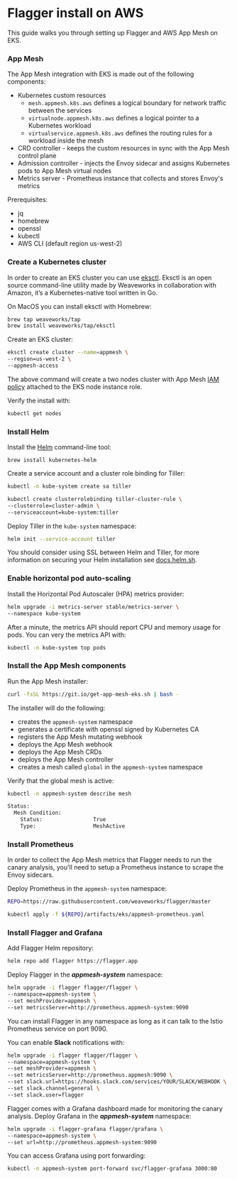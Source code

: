 # Flagger install on AWS

This guide walks you through setting up Flagger and AWS App Mesh on EKS.

### App Mesh

The App Mesh integration with EKS is made out of the following components:

* Kubernetes custom resources
    * `mesh.appmesh.k8s.aws` defines a logical boundary for network traffic between the services 
    * `virtualnode.appmesh.k8s.aws` defines a logical pointer to a Kubernetes workload
    * `virtualservice.appmesh.k8s.aws` defines the routing rules for a workload inside the mesh
* CRD controller - keeps the custom resources in sync with the App Mesh control plane
* Admission controller - injects the Envoy sidecar and assigns Kubernetes pods to App Mesh virtual nodes
* Metrics server - Prometheus instance that collects and stores Envoy's metrics

Prerequisites:

* jq
* homebrew
* openssl
* kubectl
* AWS CLI (default region us-west-2)

### Create a Kubernetes cluster

In order to create an EKS cluster you can use [eksctl](https://eksctl.io).
Eksctl is an open source command-line utility made by Weaveworks in collaboration with Amazon, 
it’s a Kubernetes-native tool written in Go.

On MacOS you can install eksctl with Homebrew:

```bash
brew tap weaveworks/tap
brew install weaveworks/tap/eksctl
```

Create an EKS cluster:

```bash
eksctl create cluster --name=appmesh \
--region=us-west-2 \
--appmesh-access
```

The above command will create a two nodes cluster with App Mesh
[IAM policy](https://docs.aws.amazon.com/app-mesh/latest/userguide/MESH_IAM_user_policies.html)
attached to the EKS node instance role.

Verify the install with:

```bash
kubectl get nodes
```

### Install Helm

Install the [Helm](https://docs.helm.sh/using_helm/#installing-helm) command-line tool:

```text
brew install kubernetes-helm
```

Create a service account and a cluster role binding for Tiller:

```bash
kubectl -n kube-system create sa tiller

kubectl create clusterrolebinding tiller-cluster-rule \
--clusterrole=cluster-admin \
--serviceaccount=kube-system:tiller 
```

Deploy Tiller in the `kube-system` namespace:

```bash
helm init --service-account tiller
```

You should consider using SSL between Helm and Tiller, for more information on securing your Helm 
installation see [docs.helm.sh](https://docs.helm.sh/using_helm/#securing-your-helm-installation).

### Enable horizontal pod auto-scaling

Install the Horizontal Pod Autoscaler (HPA) metrics provider:

```bash
helm upgrade -i metrics-server stable/metrics-server \
--namespace kube-system
```

After a minute, the metrics API should report CPU and memory usage for pods.
You can very the metrics API with:

```bash
kubectl -n kube-system top pods
```

### Install the App Mesh components

Run the App Mesh installer:

```bash
curl -fsSL https://git.io/get-app-mesh-eks.sh | bash -
```

The installer will do the following:

* creates the `appmesh-system` namespace
* generates a certificate with openssl signed by Kubernetes CA
* registers the App Mesh mutating webhook
* deploys the App Mesh webhook
* deploys the App Mesh CRDs
* deploys the App Mesh controller
* creates a mesh called `global` in the `appmesh-system` namespace

Verify that the global mesh is active:

```bash
kubectl -n appmesh-system describe mesh

Status:
  Mesh Condition:
    Status:                True
    Type:                  MeshActive
```

### Install Prometheus

In order to collect the App Mesh metrics that Flagger needs to run the canary analysis, 
you'll need to setup a Prometheus instance to scrape the Envoy sidecars.

Deploy Prometheus in the `appmesh-system` namespace:

```bash
REPO=https://raw.githubusercontent.com/weaveworks/flagger/master

kubectl apply -f ${REPO}/artifacts/eks/appmesh-prometheus.yaml
```

### Install Flagger and Grafana

Add Flagger Helm repository:

```bash
helm repo add flagger https://flagger.app
```

Deploy Flagger in the _**appmesh-system**_ namespace:

```bash
helm upgrade -i flagger flagger/flagger \
--namespace=appmesh-system \
--set meshProvider=appmesh \
--set metricsServer=http://prometheus.appmesh-system:9090
```

You can install Flagger in any namespace as long as it can talk to the Istio Prometheus service on port 9090.

You can enable **Slack** notifications with:

```bash
helm upgrade -i flagger flagger/flagger \
--namespace=appmesh-system \
--set meshProvider=appmesh \
--set metricsServer=http://prometheus.appmesh:9090 \
--set slack.url=https://hooks.slack.com/services/YOUR/SLACK/WEBHOOK \
--set slack.channel=general \
--set slack.user=flagger
```

Flagger comes with a Grafana dashboard made for monitoring the canary analysis.
Deploy Grafana in the _**appmesh-system**_ namespace:

```bash
helm upgrade -i flagger-grafana flagger/grafana \
--namespace=appmesh-system \
--set url=http://prometheus.appmesh-system:9090
```

You can access Grafana using port forwarding:

```bash
kubectl -n appmesh-system port-forward svc/flagger-grafana 3000:80
```

